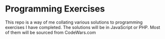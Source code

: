 # Programming Exercises

This repo is a way of me collating various solutions to programming exercises I have completed. The solutions will be in JavaScript or PHP.
Most of them will be sourced from CodeWars.com
